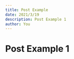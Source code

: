 ```yaml
---
title: Post Example
date: 2021/3/19
description: Post Example 1
author: You
---
```


# Post Example 1